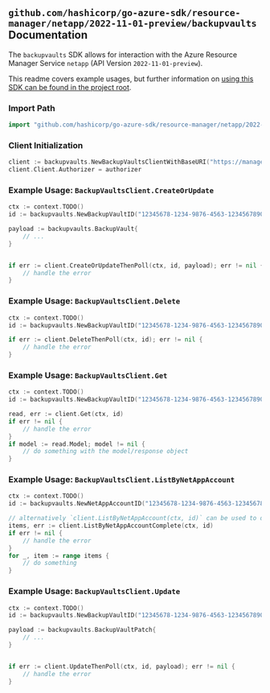 
## `github.com/hashicorp/go-azure-sdk/resource-manager/netapp/2022-11-01-preview/backupvaults` Documentation

The `backupvaults` SDK allows for interaction with the Azure Resource Manager Service `netapp` (API Version `2022-11-01-preview`).

This readme covers example usages, but further information on [using this SDK can be found in the project root](https://github.com/hashicorp/go-azure-sdk/tree/main/docs).

### Import Path

```go
import "github.com/hashicorp/go-azure-sdk/resource-manager/netapp/2022-11-01-preview/backupvaults"
```


### Client Initialization

```go
client := backupvaults.NewBackupVaultsClientWithBaseURI("https://management.azure.com")
client.Client.Authorizer = authorizer
```


### Example Usage: `BackupVaultsClient.CreateOrUpdate`

```go
ctx := context.TODO()
id := backupvaults.NewBackupVaultID("12345678-1234-9876-4563-123456789012", "example-resource-group", "netAppAccountValue", "backupVaultValue")

payload := backupvaults.BackupVault{
	// ...
}


if err := client.CreateOrUpdateThenPoll(ctx, id, payload); err != nil {
	// handle the error
}
```


### Example Usage: `BackupVaultsClient.Delete`

```go
ctx := context.TODO()
id := backupvaults.NewBackupVaultID("12345678-1234-9876-4563-123456789012", "example-resource-group", "netAppAccountValue", "backupVaultValue")

if err := client.DeleteThenPoll(ctx, id); err != nil {
	// handle the error
}
```


### Example Usage: `BackupVaultsClient.Get`

```go
ctx := context.TODO()
id := backupvaults.NewBackupVaultID("12345678-1234-9876-4563-123456789012", "example-resource-group", "netAppAccountValue", "backupVaultValue")

read, err := client.Get(ctx, id)
if err != nil {
	// handle the error
}
if model := read.Model; model != nil {
	// do something with the model/response object
}
```


### Example Usage: `BackupVaultsClient.ListByNetAppAccount`

```go
ctx := context.TODO()
id := backupvaults.NewNetAppAccountID("12345678-1234-9876-4563-123456789012", "example-resource-group", "netAppAccountValue")

// alternatively `client.ListByNetAppAccount(ctx, id)` can be used to do batched pagination
items, err := client.ListByNetAppAccountComplete(ctx, id)
if err != nil {
	// handle the error
}
for _, item := range items {
	// do something
}
```


### Example Usage: `BackupVaultsClient.Update`

```go
ctx := context.TODO()
id := backupvaults.NewBackupVaultID("12345678-1234-9876-4563-123456789012", "example-resource-group", "netAppAccountValue", "backupVaultValue")

payload := backupvaults.BackupVaultPatch{
	// ...
}


if err := client.UpdateThenPoll(ctx, id, payload); err != nil {
	// handle the error
}
```
